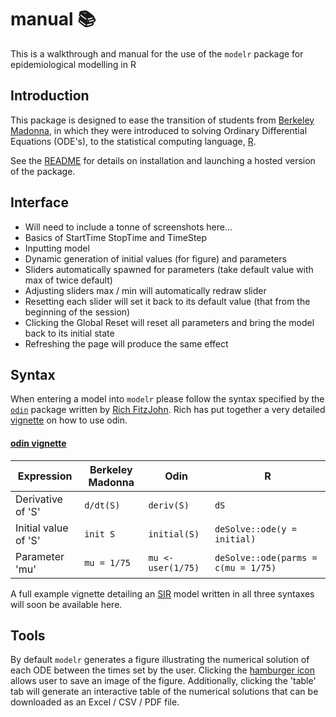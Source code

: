 # manual :books:

This is a walkthrough and manual for the use of the `modelr` package for epidemiological modelling
in R

## Introduction

This package is designed to ease the transition of students from [Berkeley Madonna](https://www.berkeleymadonna.com/),
in which they were introduced to solving Ordinary Differential Equations (ODE's), to the statistical
computing language, [R](https://www.r-project.org/).

See the [README](https://jackolney.github.io/modelr/) for details on installation and launching a
hosted version of the package.

## Interface

- Will need to include a tonne of screenshots here...
- Basics of StartTime StopTime and TimeStep
- Inputting model
- Dynamic generation of initial values (for figure) and parameters
- Sliders automatically spawned for parameters (take default value with max of twice default)
- Adjusting sliders max / min will automatically redraw slider
- Resetting each slider will set it back to its default value (that from the beginning of the session)
- Clicking the Global Reset will reset all parameters and bring the model back to its initial state
- Refreshing the page will produce the same effect


## Syntax

When entering a model into `modelr` please follow the syntax specified by the [`odin`](https://github.com/richfitz/odin)
package written by [Rich FitzJohn](https://richfitz.github.io/). Rich has put together a very detailed [vignette](https://richfitz.github.io/odin/vignettes/odin.html)
on how to use odin.

#### [odin vignette](https://richfitz.github.io/odin/vignettes/odin.html)

| Expression | Berkeley Madonna | Odin | R |
|------------|------------------|------|---|
| Derivative of 'S' | `d/dt(S)` | `deriv(S)` | `dS` |
| Initial value of 'S' | `init S` | `initial(S)` | `deSolve::ode(y = initial)` |
| Parameter 'mu' | `mu = 1/75` | `mu <- user(1/75)` | `deSolve::ode(parms = c(mu = 1/75)` |

A full example vignette detailing an [SIR](https://en.wikipedia.org/wiki/Compartmental_models_in_epidemiology#The_SIR_model) model written in all three syntaxes will soon be available here.

## Tools

By default `modelr` generates a figure illustrating the numerical solution of each ODE between the
times set by the user. Clicking the [hamburger icon](https://en.wikipedia.org/wiki/Hamburger_button)
allows user to save an image of the figure. Additionally, clicking the 'table' tab will generate an
interactive table of the numerical solutions that can be downloaded as an Excel / CSV / PDF file.
